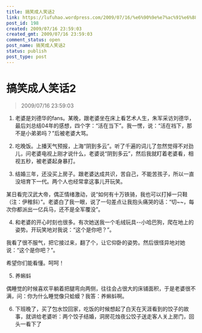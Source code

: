 ```yaml
---
title: 搞笑成人笑话2
link: https://lufuhao.wordpress.com/2009/07/16/%e6%90%9e%e7%ac%91%e6%88%90%e4%ba%ba%e7%ac%91%e8%af%9d2/
post_id: 198
created: 2009/07/16 23:59:03
created_gmt: 2009/07/16 23:59:03
comment_status: open
post_name: 搞笑成人笑话2
status: publish
post_type: post
---
```


# 搞笑成人笑话2

> 2009/07/16 23:59:03

 

1. 老婆是刘德华的fans。某晚，跟老婆坐在床上看艺术人生，朱军采访刘德华，最后刘总结04年的感想，四个字：“活在当下”。我一愣，说：“活在裆下，那不是小弟弟吗？”后被老婆大骂。

2. 吃晚饭。上播天气预报，上海“阴到多云”。听了千遍的词儿了忽然觉得不对劲儿，问老婆电视上刚才说什么，老婆说“阴到多云”，然后我就盯着老婆看，相视五秒，被老婆起身暴打。

3. 结婚三年，还没买上房子。跟老婆达成共识，苦自己，不能苦孩子，所以一直没培育下一代。两个人也经常拿这事儿开玩笑。

某日看完汉武大帝，偶正情绪激动，说“如何有十万铁骑，我也可以打掉一只鞋（注：伊稚斜）”。老婆白了我一眼，说了一句差点让我抱头痛哭的话：“切~~，每次你都派出一亿兵马，还不是全军覆没”。

4. 和老婆的开心时刻也很多。有次她送我一个毛绒玩具--小哈巴狗，爬在地上的姿势。开玩笑地对我说：“这个是你吧？”。

我看了很不服气，把它接过来，翻了个，让它仰卧的姿势。然后很怪异地对她说：“这个是你吧？”。

希望你们能看懂。呵呵！

5. 养蝌蚪

偶睡觉的时候喜欢平躺着把腿弯向两侧，往往会占很大的床铺面积，于是老婆很不满，问：你为什么睡觉像只蛤蟆？我答：养蝌蚪啊。

6. 下班晚了，买了包水饺回家，吃饭的时候想起了白天在天涯看到的饺子的故事，就讲给老婆听：两个饺子结婚，洞房花烛夜公饺子送走客人关上房门，回头一看下了
